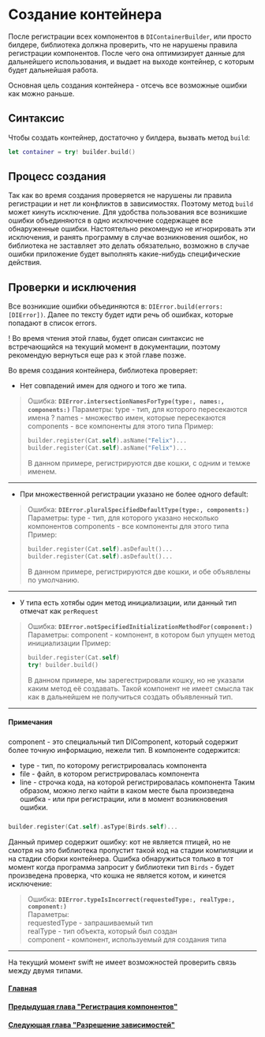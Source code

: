 # Создание контейнера

После регистрации всех компонентов в `DIContainerBuilder`, или просто билдере, библиотека должна проверить, что не нарушены правила регистрации компонентов. После чего она оптимизирует данные для дальнейшего использования, и выдает на выходе контейнер, с которым будет дальнейшая работа.

Основная цель создания контейнера - отсечь все возможные ошибки как можно раньше. 

## Синтаксис
Чтобы создать контейнер, достаточно у билдера, вызвать метод `build`:
```Swift
let container = try! builder.build()
```

## Процесс создания

Так как во время создания проверяется не нарушены ли правила регистрации и нет ли конфликтов в зависимостях. Поэтому метод `build` может кинуть исключение. Для удобства пользования все возникшие ошибки объединяются в одно исключение содержащее все обнаруженные ошибки.
Настоятельно рекомендую не игнорировать эти исключения, и ранять программу в случае возникновения ошибок, но библиотека не заставляет это делать обязательно, возможно в случае ошибки приложение будет выполнять какие-нибудь специфические действия.


## Проверки и исключения
Все возникшие ошибки объединяются в: `DIError.build(errors: [DIError])`. Далее по тексту будет идти речь об ошибках, которые попадают в список errors.

! Во время чтения этой главы, будет описан синтаксис не встречающийся на текущий момент в документации, поэтому рекомендую вернуться еще раз к этой главе позже.

Во время создания контейнера, библиотека проверяет:
* Нет совпадений имен для одного и того же типа.
> Ошибка: **`DIError.intersectionNamesForType(type:, names:, components:)`**
> Параметры: type - тип, для которого пересекаются имена
?            names - множество имен, которые пересекаются
>            components - все компоненты для этого типа
> Пример:
> ```Swift
> builder.register(Cat.self).asName("Felix")...
> builder.register(Cat.self).asName("Felix")...
> ```
> В данном примере, регистрируются две кошки, с одним и темже именем.
***

* При множественной регистрации указано не более одного default:
> Ошибка: **`DIError.pluralSpecifiedDefaultType(type:, components:)`**
> Параметры: type - тип, для которого указано несколько компонентов
>            components - все компоненты для этого типа 
> Пример:
> ```Swift
> builder.register(Cat.self).asDefault()...
> builder.register(Cat.self).asDefault()...
> ```
> В данном примере, регистрируются две кошки, и обе объявлены по умолчанию.
***

* У типа есть хотябы один метод инициализации, или данный тип отмечат как `perRequest`
> Ошибка: **`DIError.notSpecifiedInitializationMethodFor(component:)`**
> Параметры: component - компонент, в котором был упущен метод инициализации
> Пример:
> ```Swift
> builder.register(Cat.self)
> try! builder.build()
> ```
> В данном примере, мы зарегестрировали кошку, но не указали каким метод её создавать. Такой компонент не имеет смысла так как в дальнейшем не получиться создать объявленный тип.
***


#### Примечания
##### 
component - это специальный тип DIComponent, который содержит более точную информацию, нежели тип. 
В компоненте содержится:
* type - тип, по которому регистрировалась компонента
* file - файл, в котором регистрировалась компонента
* line - строчка кода, на которой регистрировалась компонента
Таким образом, можно легко найти в каком месте была произведена ошибка - или при регистрации, или в момент возникновения ошибки.

#####
```Swift
builder.register(Cat.self).asType(Birds.self)...
``` 
Данный пример содержит ошибку: кот не является птицей, но не смотря на это библиотека пропустит такой код на стадии компиляции и на стадии сборки контейнера.
Ошибка обнаружиться только в тот момент когда программа запросит у библиотеки тип `Birds` - будет произведена проверка, что кошка не является котом, и кинется исключение: 

> Ошибка: **`DIError.typeIsIncorrect(requestedType:, realType:, component:)`**  
> Параметры:  
>            requestedType - запрашиваемый тип  
>            realType - тип объекта, который был создан  
>            component - компонент, используемый для создания типа
***

На текущий момент swift не имеет возможностей проверить связь между двумя типами.


#### [Главная](main.md)
#### [Предыдущая глава "Регистрация компонентов"](registration.md)
#### [Следующая глава "Разрешение зависимостей"](resolve.md)
